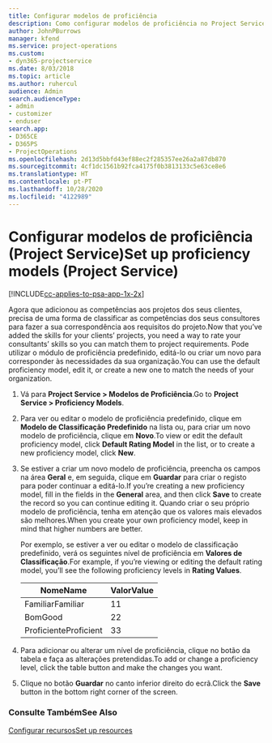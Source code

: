```yaml
---
title: Configurar modelos de proficiência
description: Como configurar modelos de proficiência no Project Service
author: JohnPBurrows
manager: kfend
ms.service: project-operations
ms.custom:
- dyn365-projectservice
ms.date: 8/03/2018
ms.topic: article
ms.author: ruhercul
audience: Admin
search.audienceType:
- admin
- customizer
- enduser
search.app:
- D365CE
- D365PS
- ProjectOperations
ms.openlocfilehash: 2d13d5bbfd43ef88ec2f285357ee26a2a87db870
ms.sourcegitcommit: 4cf1dc1561b92fca4175f0b3813133c5e63ce8e6
ms.translationtype: HT
ms.contentlocale: pt-PT
ms.lasthandoff: 10/28/2020
ms.locfileid: "4122989"
---
```

# <a name="set-up-proficiency-models-project-service"></a><span data-ttu-id="49164-103">Configurar modelos de proficiência (Project Service)</span><span class="sxs-lookup"><span data-stu-id="49164-103">Set up proficiency models (Project Service)</span></span>

[!INCLUDE[cc-applies-to-psa-app-1x-2x](../includes/cc-applies-to-psa-app-1x-2x.md)]

<span data-ttu-id="49164-104">Agora que adicionou as competências aos projetos dos seus clientes, precisa de uma forma de classificar as competências dos seus consultores para fazer a sua correspondência aos requisitos do projeto.</span><span class="sxs-lookup"><span data-stu-id="49164-104">Now that you’ve added the skills for your clients’ projects, you need a way to rate your consultants’ skills so you can match them to project requirements.</span></span> <span data-ttu-id="49164-105">Pode utilizar o módulo de proficiência predefinido, editá-lo ou criar um novo para corresponder às necessidades da sua organização.</span><span class="sxs-lookup"><span data-stu-id="49164-105">You can use the default proficiency model, edit it, or create a new one to match the needs of your organization.</span></span>  
  
1.  <span data-ttu-id="49164-106">Vá para **Project Service > Modelos de Proficiência**.</span><span class="sxs-lookup"><span data-stu-id="49164-106">Go to **Project Service > Proficiency Models**.</span></span>  
  
2.  <span data-ttu-id="49164-107">Para ver ou editar o modelo de proficiência predefinido, clique em **Modelo de Classificação Predefinido** na lista ou, para criar um novo modelo de proficiência, clique em **Novo**.</span><span class="sxs-lookup"><span data-stu-id="49164-107">To view or edit the default proficiency model, click **Default Rating Model** in the list, or to create a new proficiency model, click **New**.</span></span>  
  
3.  <span data-ttu-id="49164-108">Se estiver a criar um novo modelo de proficiência, preencha os campos na área **Geral** e, em seguida, clique em **Guardar** para criar o registo para poder continuar a editá-lo.</span><span class="sxs-lookup"><span data-stu-id="49164-108">If you’re creating a new proficiency model, fill in the fields in the **General** area, and then click **Save** to create the record so you can continue editing it.</span></span> <span data-ttu-id="49164-109">Quando criar o seu próprio modelo de proficiência, tenha em atenção que os valores mais elevados são melhores.</span><span class="sxs-lookup"><span data-stu-id="49164-109">When you create your own proficiency model, keep in mind that higher numbers are better.</span></span>  
  
     <span data-ttu-id="49164-110">Por exemplo, se estiver a ver ou editar o modelo de classificação predefinido, verá os seguintes nível de proficiência em **Valores de Classificação**.</span><span class="sxs-lookup"><span data-stu-id="49164-110">For example, if you’re viewing or editing the default rating model, you’ll see the following proficiency levels in **Rating Values**.</span></span>  
  
    |<span data-ttu-id="49164-111">Nome</span><span class="sxs-lookup"><span data-stu-id="49164-111">Name</span></span>|<span data-ttu-id="49164-112">Valor</span><span class="sxs-lookup"><span data-stu-id="49164-112">Value</span></span>|  
    |----------|-----------|  
    |<span data-ttu-id="49164-113">Familiar</span><span class="sxs-lookup"><span data-stu-id="49164-113">Familiar</span></span>|<span data-ttu-id="49164-114">1</span><span class="sxs-lookup"><span data-stu-id="49164-114">1</span></span>|  
    |<span data-ttu-id="49164-115">Bom</span><span class="sxs-lookup"><span data-stu-id="49164-115">Good</span></span>|<span data-ttu-id="49164-116">2</span><span class="sxs-lookup"><span data-stu-id="49164-116">2</span></span>|  
    |<span data-ttu-id="49164-117">Proficiente</span><span class="sxs-lookup"><span data-stu-id="49164-117">Proficient</span></span>|<span data-ttu-id="49164-118">3</span><span class="sxs-lookup"><span data-stu-id="49164-118">3</span></span>|  
  
4.  <span data-ttu-id="49164-119">Para adicionar ou alterar um nível de proficiência, clique no botão da tabela e faça as alterações pretendidas.</span><span class="sxs-lookup"><span data-stu-id="49164-119">To add or change a proficiency level, click the table button and make the changes you want.</span></span>  
  
5.  <span data-ttu-id="49164-120">Clique no botão **Guardar** no canto inferior direito do ecrã.</span><span class="sxs-lookup"><span data-stu-id="49164-120">Click the **Save** button in the bottom right corner of the screen.</span></span>  
  
### <a name="see-also"></a><span data-ttu-id="49164-121">Consulte Também</span><span class="sxs-lookup"><span data-stu-id="49164-121">See Also</span></span>  
 [<span data-ttu-id="49164-122">Configurar recursos</span><span class="sxs-lookup"><span data-stu-id="49164-122">Set up resources</span></span>](../psa/set-up-resources.md)
